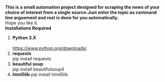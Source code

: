 <b>This is a small automation project designed for scraping the news of your choice of interest from a single source.Just enter the topic as command line arguement and rest is done for you automatically.</b>
<br>
Hope you like it.
<br>
<b>Installations Required</b><br>
1. <b>Python 3.X</b><br>  
  https://www.python.org/downloads/
2. <b>requests</b><br>
  pip install requests
3. <b>beautiful soup</b><br>
  pip install beautifulsoup4
4. <b>html5lib</b>
  pip install html5lib
